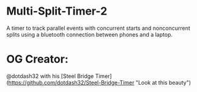 # Multi-Split-Timer-2
A timer to track parallel events with concurrent starts and nonconcurrent splits using a bluetooth connection between phones and a laptop.

# OG Creator:
@dotdash32 with his [Steel Bridge Timer] (https://github.com/dotdash32/Steel-Bridge-Timer "Look at this beauty")
